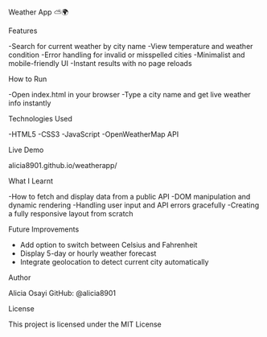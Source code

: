 Weather App ⛅🌍

Features

-Search for current weather by city name
-View temperature and weather condition
-Error handling for invalid or misspelled cities
-Minimalist and mobile-friendly UI
-Instant results with no page reloads

How to Run

-Open index.html in your browser
-Type a city name and get live weather info instantly

Technologies Used

-HTML5
-CSS3
-JavaScript 
-OpenWeatherMap API

Live Demo

alicia8901.github.io/weatherapp/

What I Learnt

-How to fetch and display data from a public API
-DOM manipulation and dynamic rendering
-Handling user input and API errors gracefully
-Creating a fully responsive layout from scratch

Future Improvements

- Add option to switch between Celsius and Fahrenheit
- Display 5-day or hourly weather forecast
- Integrate geolocation to detect current city automatically

Author

Alicia Osayi
GitHub: @alicia8901

License

This project is licensed under the MIT License

